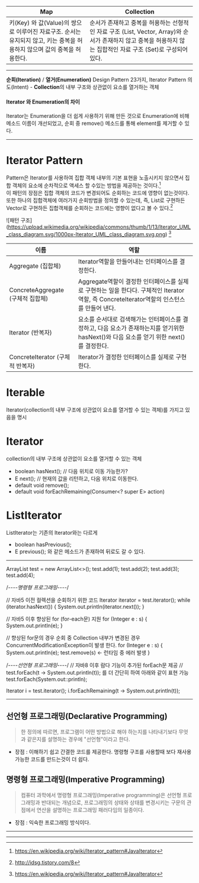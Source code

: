 Map | Collection
---|---
키(Key) 와 값(Value)의 쌍으로 이루어진 자료구조. 순서는 유지되지 않고, 키는 중복을 허용하지 않으며 값의 중복을 허용한다. | 순서가 존재하고 중복을 허용하는 선형적인 자료 구조 (List, Vector, Array)와 순서가 존재하지 않고 중복을 허용하지 않는 집합적인 자료 구조 (Set)로 구성되어 있다.


----------


**순회(Iteration)**  /  **열거(Enumeration)**
Design Pattern 23가지, Iterator Pattern
의도(Intent) - **Collection**의 내부 구조와 상관없이 요소를 열거하는 객체

#### Iterator 와 Enumeration의 차이
Iterator는 Enumeration을 더 쉽게 사용하기 위해 만든 것으로 Enumeration에 비해 메소드 이름이 개선되었고, 순회 중 remove() 메소드를 통해 element를 제거할 수 있다. 

----------

# Iterator Pattern
Pattern은 Iterator를 사용하여 집합 객체 내부의 기본 표현을 노출시키지 않으면서 집합 객체의 요소에 순차적으로 액세스 할 수있는 방법을 제공하는 것이다.[^1]  
이 패턴의 장점은 집합 객체의 코드가 변경되어도 순회하는 코드에 영향이 없는것이다.  또한 하나의 집합객체에 여러가지 순회방법을 정의할 수 있는데,  즉,  List로 구현하든 Vector로 구현하든 집합객체를 순회하는 코드에는 영향이 없다고 볼 수 있다.[^2]

![패턴 구조] (https://upload.wikimedia.org/wikipedia/commons/thumb/1/13/Iterator_UML_class_diagram.svg/1000px-Iterator_UML_class_diagram.svg.png) [^1]

이름 | 역할
---|---
Aggregate (집합체) | Iterator역할을 만들어내는 인터페이스를 결정한다.
ConcreteAggregate (구체적 집합체) | Aggregate역할이 결정한 인터페이스를 실제로 구현하는 일을 한다다. 구체적인 Iterator 역할, 즉 ConcreteIterator역할의 인스턴스를 만들어 낸다.
Iterator (반복자) | 요소를 순서대로 검색해가는 인터페이스를 결정하고, 다음 요소가 존재하는지를 얻기위한 hasNext()와 다음 요소를 얻기 위한 next()를 결정한다.
ConcreteIterator (구체적 반복자) | Iterator가 결정한 인터페이스를 실제로 구현한다.


# Iterable
Iterator(collection의 내부 구조에 상관없이 요소를 열거할 수 있는 객체)를 가지고 있음을 명시

# Iterator
collection의 내부 구조에 상관없이 요소를 열거할 수 있는 객체
- boolean hasNext();  // 다음 위치로 이동 가능한가?
- E next(); 			// 현재의 값을 리턴하고, 다음 위치로 이동한다. 
- default void remove();
- default void forEachRemaining(Consumer<? super E> action)

# ListIterator
ListIterator는 기존의 Iterator와는 다르게 
- boolean hasPrevious();
- E previous();
와 같은 메소드가 존재하여 뒤로도 갈 수 있다. 


------------------------------------------------------------------

ArrayList<Integer> test = new ArrayList<>();
test.add(1);
test.add(2);
test.add(3);
test.add(4);

/*----명령형 프로그래밍----*/

// 자바5 이전 컬렉션을 순회하기 위한 코드
Iterator iterator = test.iterator();
while (iterator.hasNext()) {
System.out.println(iterator.next());
}

// 자바5 이후 향상된 for (for-each문) 지원
for (Integer e : s) {
System.out.println(e);
}

// 향상된 for문의 경우 순회 중 Collection 내부가 변경된 경우 ConcurrentModificationException이 발생 한다.
for (Integer e : s) {
System.out.println(e);
test.remove(s) <- 런타임 중 에러 발생
}


/*----선언형 프로그래밍----*/
// 자바8 이후 람다 기능이 추가된 forEach문 제공
// test.forEach(t -> System.out.println(t)); 를 더 간단히 하여 아래와 같이 표현 가능
test.forEach(System.out::println);


Iterator i = test.iterator();
i.forEachRemaining(t -> System.out.println(t));

-------------------------------------------------------------------

## 선언형 프로그래밍(Declarative Programming)
> 한 정의에 따르면, 프로그램이 어떤 방법으로 해야 하는지를 나타내기보다 무엇과 같은지를 설명하는 경우에 "선언형"이라고 한다.
- 장점 : 이해하기 쉽고 간결한 코드를 제공한다. 명령형 구조를 사용할때 보다 재사용 가능한 코드를 만드는것이 더 쉽다.


## 명령형 프로그래밍(Imperative Programming)
> 컴퓨터 과학에서 명령형 프로그래밍(Imperative programming)은 선언형 프로그래밍과 반대되는 개념으로, 프로그래밍의 상태와 상태를 변경시키는 구문의 관점에서 연산을 설명하는 프로그래밍 패러다임의 일종이다.
- 장점 : 익숙한 프로그래밍 방식이다.


----------


----------


[^1]:https://en.wikipedia.org/wiki/Iterator_pattern#JavaIterator

[^2]:http://idsg.tistory.com/8

